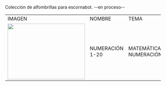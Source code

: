 Colección de alfombrillas para escornabot.
--en proceso--
<table>
  <tr>
    <td>IMAGEN</td>
    <td>NOMBRE</td>
    <td>TEMA</td>
    <td>EDAD</td>
  </tr>
  <tr>
    <td><img align="center" width="250" height="180" src="https://github.com/lobotic/escornabot-resources/blob/master/Alfombrillas/Numeracion_P1/mates1%C2%BA.jpg" </td>
    <td>NUMERACIÓN 1-20</td>
    <td>MATEMÁTICAS-NUMERACIÓN</td>
    <td>1º PRIMARIA</td>
  </tr>
</table>
